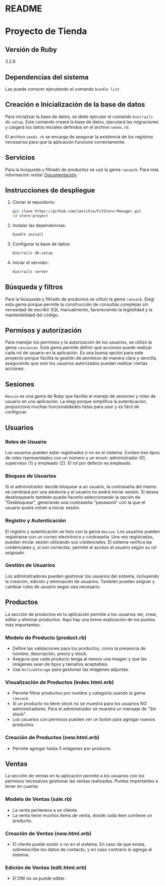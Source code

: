# README

# Proyecto de Tienda

## Versión de Ruby
3.2.6

## Dependencias del sistema
Las puede conocer ejecutando el comando `bundle list`.

## Creación e Inicialización de la base de datos
Para inicializar la base de datos, se debe ejecutar el comando `bin/rails db:setup`. Este comando creará la base de datos, ejecutará las migraciones y cargará los datos iniciales definidos en el archivo `seeds.rb`.

El archivo `seeds.rb` se encarga de asegurar la existencia de los registros necesarios para que la aplicación funcione correctamente.

## Servicios
Para la búsqueda y filtrado de productos se usó la gema `ransack`. Para más información visitar [Documentación](https://github.com/activerecord-hackery/ransack).

## Instrucciones de despliegue

1. Clonar el repositorio:
    ```sh
    git clone https://github.com/santiFie/FitStore-Manager.git
    cd store-proyect
    ```

2. Instalar las dependencias:
    ```sh
    bundle install
    ```

3. Configurar la base de datos:
    ```sh
    bin/rails db:setup
    ```

4. Iniciar el servidor:
    ```sh
    bin/rails server
    ```

## Búsqueda y filtros
Para la búsqueda y filtrado de productos se utilizó la gema `ransack`. Elegí esta gema porque permite la construcción de consultas complejas sin necesidad de escribir SQL manualmente, favoreciendo la legibilidad y la mantenibilidad del código.

## Permisos y autorización
Para manejar los permisos y la autorización de los usuarios, se utilizó la gema `cancancan`. Esta gema permite definir qué acciones puede realizar cada rol de usuario en la aplicación. Es una buena opción para este proyecto porque facilita la gestión de permisos de manera clara y sencilla, asegurando que solo los usuarios autorizados puedan realizar ciertas acciones.

## Sesiones
`Devise` es una gema de Ruby que facilita el manejo de sesiones y roles de usuario en una aplicación. La elegí porque simplifica la autenticación, proporciona muchas funcionalidades listas para usar y es fácil de configurar.

## Usuarios

### Roles de Usuario
Los usuarios pueden estar registrados o no en el sistema. Existen tres tipos de roles representados con un número y un enum: administrador (0), supervisor (1) y empleado (2). El rol por defecto es empleado.

### Bloqueo de Usuarios
Si el administrador decide bloquear a un usuario, la contraseña del mismo se cambiará por una aleatoria y el usuario no podrá iniciar sesión. Si desea desbloquearlo también puede hacerlo seleccionando la opción de "Desbloquear", generando una contraseña "password" con la que el usuario podrá volver a iniciar sesión.

### Registro y Autenticación
El registro y autenticación se hizo con la gema `Devise`. Los usuarios pueden registrarse con un correo electrónico y contraseña. Una vez registrados, pueden iniciar sesión utilizando sus credenciales. El sistema verifica las credenciales y, si son correctas, permite el acceso al usuario según su rol asignado.

### Gestión de Usuarios
Los administradores pueden gestionar los usuarios del sistema, incluyendo la creación, edición y eliminación de usuarios. También pueden asignar y cambiar roles de usuario según sea necesario.

## Productos
La sección de productos en tu aplicación permite a los usuarios ver, crear, editar y eliminar productos. Aquí hay una breve explicación de los puntos más importantes:

### Modelo de Producto (product.rb)
- Define las validaciones para los productos, como la presencia de nombre, descripción, precio y stock.
- Asegura que cada producto tenga al menos una imagen y que las imágenes sean de tipos y tamaños aceptables.
- Usa `ActiveStorage` para gestionar las imágenes adjuntas.

### Visualización de Productos (index.html.erb)
- Permite filtrar productos por nombre y categoría usando la gema `ransack`.
- Si un producto no tiene stock no se muestra para los usuarios NO administradores. Para el administrador se muestra un mensaje de "Sin stock".
- Los usuarios con permisos pueden ver un botón para agregar nuevos productos.

### Creación de Productos (new.html.erb)
- Permite agregar hasta 5 imágenes por producto.

## Ventas
La sección de ventas en tu aplicación permite a los usuarios con los permisos necesarios gestionar las ventas realizadas. Puntos importantes a tener en cuenta:

### Modelo de Ventas (sale.rb)
- La venta pertenece a un cliente.
- La venta tiene muchos ítems de venta, donde cada ítem contiene un producto.

### Creación de Ventas (new.html.erb)
- El cliente puede existir o no en el sistema. En caso de que exista, sobreescribe los datos de contacto, y en caso contrario lo agrega al sistema.

### Edición de Ventas (edit.html.erb)
- El DNI no se puede editar.

